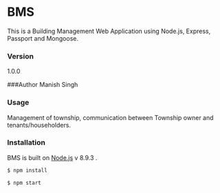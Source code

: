 # BMS

This is a Building Management Web Application using Node.js, Express, Passport and Mongoose. 

### Version
1.0.0

###Author 
Manish Singh

### Usage 
Management of township, communication between Township owner and tenants/householders.


### Installation
BMS is built on [Node.js](https://nodejs.org/) v 8.9.3 .

```sh
$ npm install
```

```sh
$ npm start
```